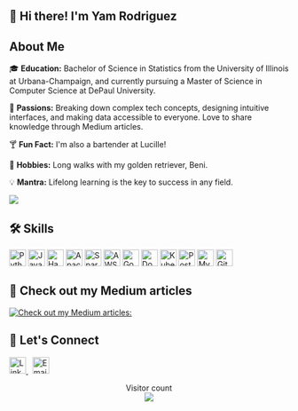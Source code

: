 


##  👋 Hi there! I'm Yam Rodriguez

## About Me

🎓 **Education:** Bachelor of Science in Statistics from the University of Illinois at Urbana-Champaign, and currently pursuing a Master of Science in Computer Science at DePaul University.

🌟 **Passions:** Breaking down complex tech concepts, designing intuitive interfaces, and making data accessible to everyone. Love to share knowledge through Medium articles.

🍸 **Fun Fact:** I'm also a bartender at Lucille!

🐾 **Hobbies:** Long walks with my golden retriever, Beni.

💡 **Mantra:** Lifelong learning is the key to success in any field.







<img src="https://user-images.githubusercontent.com/73097560/115834477-dbab4500-a447-11eb-908a-139a6edaec5c.gif">


## 🛠 Skills

<!-- Simple Icons (SVG) -->
<p>
  <img src="https://cdn.jsdelivr.net/gh/devicons/devicon/icons/python/python-original.svg" alt="Python" height="30" />
  <img src="https://cdn.jsdelivr.net/gh/devicons/devicon/icons/java/java-original.svg" alt="Java" height="30" />
  <img src="https://upload.wikimedia.org/wikipedia/commons/thumb/0/0e/Hadoop_logo.svg/512px-Hadoop_logo.svg.png" alt="Hadoop" height="30" />
  <img src="https://cdn.jsdelivr.net/gh/devicons/devicon/icons/apache/apache-original-wordmark.svg" alt="Apache" height="30" />
  <img src="https://www.pinclipart.com/picdir/middle/318-3188848_unimportant-clipart.png" alt="Spark" height="30" />
  <img src="https://cdn.jsdelivr.net/gh/devicons/devicon/icons/amazonwebservices/amazonwebservices-original-wordmark.svg" alt="AWS" height="30" />
  <img src="https://cdn.jsdelivr.net/gh/devicons/devicon/icons/googlecloud/googlecloud-original-wordmark.svg" alt="Google Cloud" height="30" />
  <img src="https://cdn.jsdelivr.net/gh/devicons/devicon/icons/docker/docker-original-wordmark.svg" alt="Docker" height="30" />
  <img src="https://cdn.jsdelivr.net/gh/devicons/devicon/icons/kubernetes/kubernetes-plain-wordmark.svg" alt="Kubernetes" height="30" />
  <img src="https://cdn.jsdelivr.net/gh/devicons/devicon/icons/postgresql/postgresql-original-wordmark.svg" alt="PostgreSQL" height="30" />
  <img src="https://cdn.jsdelivr.net/gh/devicons/devicon/icons/mysql/mysql-original-wordmark.svg" alt="MySQL" height="30" />
  <img src="https://cdn.jsdelivr.net/gh/devicons/devicon/icons/git/git-original-wordmark.svg" alt="Git" height="30" />
</p>

## 👀 Check out my Medium articles

[![Check out my Medium articles:](https://github-readme-medium.vercel.app/?username=yam.rodriguez23)](https://medium.com/@yam.rodriguez23)
<p>
  
## 👋 Let's Connect
  
  <a href="https://www.linkedin.com/in/yam-949529144" target="_blank">
    <img src="https://user-images.githubusercontent.com/46757368/230650127-092509cf-43e5-4b47-a8ad-70de2e40cb45.png" alt="LinkedIn" width="30">
  </a>
  &nbsp;
  <a href="mailto:yam.rodriguez23@gmail.com" target="_blank">
    <img src="https://user-images.githubusercontent.com/46757368/230650096-5873b1aa-866a-4873-b34d-0430e1aae657.png" alt="Email" width="30">
  </a>

  </a>

<p align="center"> 
  Visitor count<br>
  <img src="https://profile-counter.glitch.me/yrodriguez83/count.svg" />
</p>

